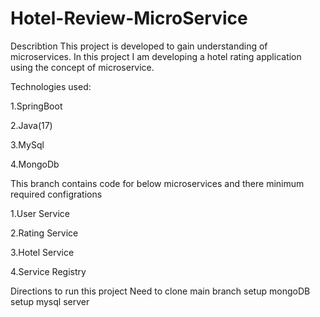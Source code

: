 # Hotel-Review-MicroService

Describtion
This project is developed to gain understanding of microservices. In this project I am developing a hotel rating application using the concept of microservice.

Technologies used:

1.SpringBoot

2.Java(17)

3.MySql

4.MongoDb


This branch contains code for below microservices and there minimum required configrations

1.User Service

2.Rating Service

3.Hotel Service

4.Service Registry


Directions to run this project
  Need to clone main branch
  setup mongoDB
  setup mysql server
